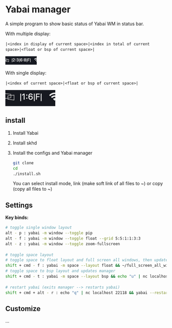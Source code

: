 # Yabai manager

A simple program to show basic status of Yabai WM in status bar.

With multiple display:

`|<index in display of current space>|<index in total of current space>|<float or bsp of current space>|`

![](./imgs/Screenshot%202024-03-05%20at%2018.46.25.png)

With single display:

`|<index of current space>|<float or bsp of current space>|`

![](./imgs/Screenshot%202024-03-05%20at%2018.45.01.png)

## install

1. Install Yabai
2. Install skhd
3. Install the configs and Yabai manager

    ```bash
    git clone 
    cd
    ./install.sh
    ```

    You can select install mode, link (make soft link of all files to ~) or copy (copy all files to ~)

## Settings

**Key binds:**

```bash
# toggle single window layout
alt - p : yabai -m window --toggle pip
alt - f : yabai -m window --toggle float --grid 5:5:1:1:3:3
alt - z : yabai -m window --toggle zoom-fullscreen

# toggle space layout
# toggle space to float layout and full screen all windows, then updates manager
shift + cmd - f : yabai -m space --layout float && ~/full_screen_all_windows_in_space.py && echo "u" | nc localhost 22118
# toggle space to bsp layout and updates manager
shift + cmd - t : yabai -m space --layout bsp && echo "u" | nc localhost 22118

# restart yabai (exits manager --> restarts yabai)
shift + cmd + alt - r : echo "q" | nc localhost 22118 && yabai --restart-service
```

## Customize

...